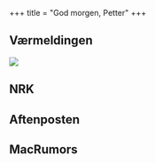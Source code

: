+++
title = "God morgen, Petter"
+++

## Værmeldingen

<img src="https://www.yr.no/nb/innhold/1-72837/meteogram.svg">

## NRK

<rssapp-wall id="cW6L4LwrCwFRSs4Z"></rssapp-wall><script src="https://widget.rss.app/v1/wall.js" type="text/javascript" async></script>

## Aftenposten

<rssapp-wall id="tyJ8iwLAbFE4cUBz"></rssapp-wall><script src="https://widget.rss.app/v1/wall.js" type="text/javascript" async></script>

## MacRumors

<rssapp-wall id="BcQTSRgIUNXS6Efu"></rssapp-wall><script src="https://widget.rss.app/v1/wall.js" type="text/javascript" async></script>